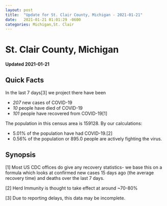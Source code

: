 ```yaml
---
layout: post
title:  "Update for St. Clair County, Michigan - 2021-01-21"
date:   2021-01-21 01:01:29 -0600
categories: Michigan,St. Clair
---
```


# St. Clair County, Michigan
#### Updated 2021-01-21

## Quick Facts

In the last 7 days[3] we project there have been
- *207* new cases of COVID-19
- *10* people have died of COVID-19
- *101* people have recovered from COVID-19[1]

The population in this census area is 159128. By our calculations:
- 5.01% of the population have had COVID-19.[2]
- 0.56% of the population or 895.0 people are actively fighting the virus.

## Synopsis




[1] Most US CDC offices do give any recovery statistics- we base this on a formula which looks at confirmed new cases
15 days ago (the average recovery time) and deaths over the last 7 days.

[2] Herd Immunity is thought to take effect at around ~70-80%

[3] Due to reporting delays, this data may be incomplete.
 
    